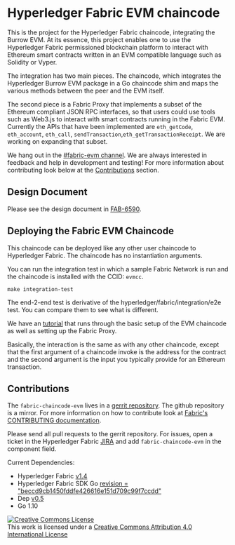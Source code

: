 # Hyperledger Fabric EVM chaincode

This is the project for the Hyperledger Fabric chaincode, integrating the
Burrow EVM. At its essence, this project enables one to use the Hyperledger
Fabric permissioned blockchain platform to interact with Ethereum smart
contracts written in an EVM compatible language such as Solidity or Vyper.

The integration has two main pieces. The chaincode, which integrates the
Hyperledger Burrow EVM package in a Go chaincode shim and maps the various
methods between the peer and the EVM itself.

The second piece is a Fabric Proxy that implements a subset of the Ethereum
compliant JSON RPC interfaces, so that users could use tools such as Web3.js
to interact with smart contracts running in the Fabric EVM. Currently the APIs
that have been implemented are `eth_getCode`, `eth_account`, `eth_call`,
`sendTransaction`,`eth_getTransactionReceipt`. We are working on expanding
that subset.

We hang out in the
[#fabric-evm channel](https://chat.hyperledger.org/channel/fabric-evm). We are
always interested in feedback and help in development and testing! For more
information about contributing look below at the [Contributions](#Contributions)
section.


## Design Document

Please see the design document in [FAB-6590](https://jira.hyperledger.org/browse/FAB-6590).

## Deploying the Fabric EVM Chaincode

This chaincode can be deployed like any other user chaincode to Hyperledger
Fabric. The chaincode has no instantiation arguments.

You can run the integration test in which a sample Fabric Network is run and the
chaincode is installed with the CCID: `evmcc`.
```
make integration-test
```
The end-2-end test is derivative of the hyperledger/fabric/integration/e2e test.
You can compare them to see what is different.

We have an [tutorial](examples/EVM_Smart_Contracts.md) that runs through the
basic setup of the EVM chaincode as well as setting up the Fabric Proxy.

Basically, the interaction is the same as with any other chaincode, except that
the first argument of a chaincode invoke is the address for the contract and
the second argument is the input you typically provide for an Ethereum
transaction.

## Contributions
The `fabric-chaincode-evm` lives in a [gerrit repository](https://gerrit.hyperledger.org/r/#/admin/projects/fabric-chaincode-evm).
The github repository is a mirror. For more information on how to contribute
look at [Fabric's CONTRIBUTING documentation](http://hyperledger-fabric.readthedocs.io/en/latest/CONTRIBUTING.html).

Please send all pull requests to the gerrit repository. For issues, open a ticket in
the Hyperledger Fabric [JIRA](https://jira.hyperledger.org/projects/FAB/issues)
and add `fabric-chaincode-evm` in the component field.

Current Dependencies:
- Hyperledger Fabric [v1.4](https://github.com/hyperledger/fabric/releases/tag/v1.4.0)
- Hyperledger Fabric SDK Go [revision = "beccd9cb1450fddfe426616e151d709c99f7ccdd"](https://github.com/hyperledger/fabric-sdk-go/tree/beccd9cb1450fddfe426616e151d709c99f7ccdd)
- Dep [v0.5](https://github.com/golang/dep/releases/tag/v0.5.0)
- Go 1.10

[![Creative Commons License](https://i.creativecommons.org/l/by/4.0/88x31.png)](http://creativecommons.org/licenses/by/4.0/)<br>
This work is licensed under a [Creative Commons Attribution 4.0 International License](http://creativecommons.org/licenses/by/4.0/)

